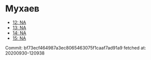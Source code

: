# Мухаев
- [12: NA](12.md)
- [13: NA](13.md)
- [14: NA](14.md)
- [15: NA](15.md)

Commit: bf73ecf464987a3ec8065463075f1caaf7ad91a9
 fetched at: 20200930-120938
